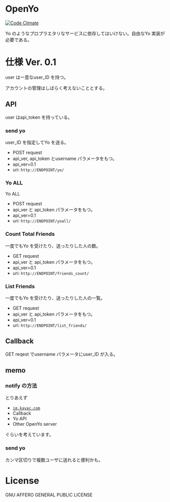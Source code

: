 OpenYo
======
[![Code Climate](https://codeclimate.com/github/nna774/OpenYo/badges/gpa.svg)](https://codeclimate.com/github/nna774/OpenYo)

Yo のようなプロプラエタリなサービスに依存してはいけない。自由なYo 実装が必要である。

# 仕様 Ver. 0.1

user は一意なuser_ID を持つ。

アカウントの管理はしばらく考えないこととする。

## API

user はapi_token を持っている。

### send yo

user_ID を指定してYo を送る。

* POST request
 * api_ver, api_token とusername パラメータをもつ。
 * api_ver=0.1
 * uri: `http://ENDPOINT/yo/`

### Yo ALL

Yo ALL

* POST request
 * api_ver と api_token パラメータをもつ。
 * api_ver=0.1
 * uri: `http://ENDPOINT/yoall/`

### Count Total Friends

一度でもYo を受けたり、送ったりした人の数。

* GET request
 * api_ver と api_token パラメータをもつ。
 * api_ver=0.1
 * uri: `http://ENDPOINT/friends_count/`

### List Friends

一度でもYo を受けたり、送ったりした人の一覧。

* GET request
 * api_ver と api_token パラメータをもつ。
 * api_ver=0.1
 * uri: `http://ENDPOINT/list_friends/`

## Callback

GET reqest でusername パラメータにuser_ID が入る。

## memo

### notify の方法

とりあえず
* [`im.kayac.com`](http://im.kayac.com/)
* Callback
* Yo API
* Other OpenYo server

ぐらいを考えています。

### send yo

カンマ区切りで複数ユーザに送れると便利かも。

# License

GNU AFFERO GENERAL PUBLIC LICENSE

